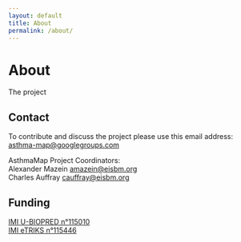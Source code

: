 ```yaml
---
layout: default
title: About
permalink: /about/
---
```


# About

The project 

## Contact

To contribute and discuss the project please use this email address: [asthma-map@googlegroups.com](mailto:asthma-map@googlegroups.com)  

AsthmaMap Project Coordinators:  
Alexander Mazein [amazein@eisbm.org](mailto:amazein@eisbm.org)  
Charles Auffray [cauffray@eisbm.org](mailto:cauffray@eisbm.org)  

## Funding

[IMI U-BIOPRED n°115010](https://www.imi.europa.eu/content/u-biopred)  
[IMI eTRIKS n°115446](https://www.imi.europa.eu/content/etriks)  



